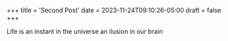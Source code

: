 +++
title = 'Second Post'
date = 2023-11-24T09:10:26-05:00
draft = false
+++

Life is an instant in the universe an ilusion in our brain
